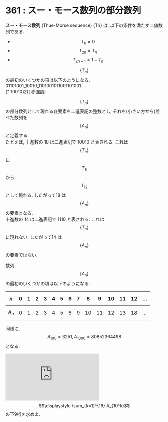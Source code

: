 # 361 : スー・モース数列の部分数列

**スー・モース数列** (Thue-Morse sequence) {Tn} は, 以下の条件を満たす二値数列である.

* $$T_0 = 0$$
* $$T_{2n} = T_n$$
* $$T_{2n+1} = 1 - T_n$$

$$\{T_n\}$$の最初のいくつかの項は以下のようになる.\
01101001\_10010\_1101001011001101001....\
(\* 10010だけ赤強調)

$$\{T_n\}$$の部分数列として現れる各要素を二進表記の整数とし, それを(小さい方から)並べた数列を$$\{A_n\}$$と定義する.\
たとえば, 十進数の 18 は二進表記で 10010 と表される. これは$$\{T_n\}$$に$$T_8$$から$$T_{12}$$として現れる. したがって18 は$$\{A_n\}$$の要素となる.\
十進数の 14 は二進表記で 1110 と表される. これは$$\{T_n\}$$に現れない. したがって14 は$$\{A_n\}$$の要素ではない.

数列$$\{A_n\}$$の最初のいくつかの項は以下のようになる.

| $$n$$   | 0 | 1 | 2 | 3 | 4 | 5 | 6 | 7 | 8  | 9  | 10 | 11 | 12 | … |
| ------- | - | - | - | - | - | - | - | - | -- | -- | -- | -- | -- | - |
| $$A_n$$ | 0 | 1 | 2 | 3 | 4 | 5 | 6 | 9 | 10 | 11 | 12 | 13 | 18 | … |

同様に, $$A_{100} = 3251, A_{1000} = 80852364498$$となる.

![p\_361\_Thue-Morse1.gif](http://odz.sakura.ne.jp/projecteuler/index.php?plugin=ref\&page=Problem%20361\&src=p\_361\_Thue-Morse1.gif)$$\displaystyle \sum_{k=1}^{18} A_{10^k}$$の下9桁を求めよ.
